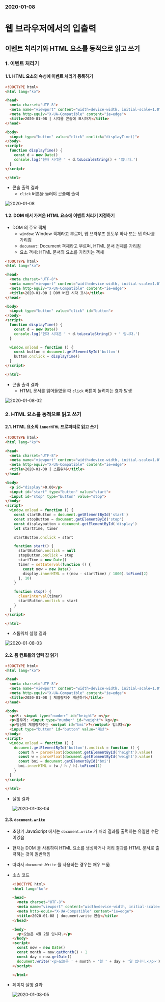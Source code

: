 ### 2020-01-08

# 웹 브라우저에서의 입출력

## 이벤트 처리기와 HTML 요소를 동적으로 읽고 쓰기

### 1. 이벤트 처리기

#### 1.1. HTML 요소의 속성에 이벤트 처리기 등록하기

```HTML
<!DOCTYPE html>
<html lang="ko">

<head>
  <meta charset="UTF-8">
  <meta name="viewport" content="width=device-width, initial-scale=1.0">
  <meta http-equiv="X-UA-Compatible" content="ie=edge">
  <title>2020-01-08 | 시각을 콘솔에 표시하기</title>
</head>

<body>
  <input type="button" value="click" onclick="displayTime()">
</body>
<script>
  function displayTime() {
    const d = new Date()
    console.log('현재 시각은 ' + d.toLocaleString() + '입니다.')
  }
</script>

</html>
```

* 콘솔 출력 결과
  * `click` 버튼을 눌러야 콘솔에 출력

![2020-01-08](https://user-images.githubusercontent.com/52685206/71980332-185b2900-3263-11ea-8d72-a68f80e74c26.PNG)



#### 1.2. DOM 에서 가져온 HTML 요소에 이벤트 처리기 지정하기

* DOM 의 주요 객체
  * `window`: Window 객체라고 부르며, 웹 브라우즈 윈도우 하나 또는 탭 하나를 가리킴
  * `document`: Document 객체라고 부르며, HTML 문서 전체를 가리킴
  * 요소 객체: HTML 문서의 요소를 가리키는 객체

```HTML
<!DOCTYPE html>
<html lang="ko">

<head>
  <meta charset="UTF-8">
  <meta name="viewport" content="width=device-width, initial-scale=1.0">
  <meta http-equiv="X-UA-Compatible" content="ie=edge">
  <title>2020-01-08 | DOM 버전 시각 표시</title>
</head>

<body>
  <input type="button" value="click" id="button">
</body>
<script>
  function displayTime() {
    const d = new Date()
    console.log('현재 시각은 ' + d.toLocaleString() + ' 입니다.')
  }

  window.onload = function () {
    const button = document.getElementById('button')
    button.onclick = displayTime()
  }
</script>

</html>
```

* 콘솔 출력 결과
  * HTML 문서를 읽어들였을 때 `click` 버튼이 눌려지는 효과 발생

![2020-01-08-02](https://user-images.githubusercontent.com/52685206/71980761-2fe6e180-3264-11ea-926f-7429275e8362.PNG)



### 2. HTML 요소를 동적으로 읽고 쓰기

#### 2.1. HTML 요소의 `innerHTML` 프로퍼티로 읽고 쓰기

```HTML
<!DOCTYPE html>
<html lang="ko">

<head>
  <meta charset="UTF-8">
  <meta name="viewport" content="width=device-width, initial-scale=1.0">
  <meta http-equiv="X-UA-Compatible" content="ie=edge">
  <title>2020-01-08 | 스톱워치</title>
</head>

<body>
  <p id="display">0.00</p>
  <input id="start" type="button" value="start">
  <input id="stop" type="button" value="stop">
</body>
<script>
  window.onload = function () {
    const startButton = document.getElementById('start')
    const stopButton = document.getElementById('stop')
    const displaybutton = document.getElementById('display')
    let startTime, timer

    startButton.onclick = start

    function start() {
      startButton.onclick = null
      stopButton.onclick = stop
      startTime = new Date()
      timer = setInterval(function () {
        const now = new Date()
        display.innerHTML = ((now - startTime) / 1000).toFixed(2)
      }, 10)
    }

    function stop() {
      clearInterval(timer)
      startButton.onclick = start
    }
  }
</script>

</html>
```



* 스톱워치 실행 결과

![2020-01-08-03](https://user-images.githubusercontent.com/52685206/71981383-a59f7d00-3265-11ea-91f0-f750064d38fd.PNG)



#### 2.2. 폼 컨트롤의 입력 값 읽기

```html
<!DOCTYPE html>
<html lang="ko">

<head>
  <meta charset="UTF-8">
  <meta name="viewport" content="width=device-width, initial-scale=1.0">
  <meta http-equiv="X-UA-Compatible" content="ie=edge">
  <title>2020-01-08 | 체질량지수 계산하기</title>
</head>

<body>
  <p>키: <input type="number" id="height"> m</p>
  <p>몸무게: <input type="number" id="weight"> kg</p>
  <p>당신의 체질량지수는 <output id="bmi">?</output> 입니다</p>
  <input type="button" id="button" value="계산">
</body>
<script>
  window.onload = function () {
    document.getElementById('button').onclick = function () {
      const h = parseFloat(document.getElementById('height').value)
      const w = parseFloat(document.getElementById('weight').value)
      const bmi = document.getElementById('bmi')
      bmi.innerHTML = (w / h / h).toFixed(1)
    }
  }
</script>

</html>
```



* 실행 결과

  ![2020-01-08-04](https://user-images.githubusercontent.com/52685206/71981861-9bca4980-3266-11ea-88a7-9b6e6cd7a59d.PNG)



#### 2.3. `document.write`

* 초창기 JavaScript 에서는 `document.write` 가 처리 결과를 출력하는 유일한 수단이었음

* 현재는 DOM 을 사용하여 HTML 요소를 생성하거나 처리 결과를 HTML 문서로 출력하는 것이 일반적임

* 따라서 `document.Write` 를 사용하는 경우는 매우 드묾

* 소스 코드

  ```HTML
  <!DOCTYPE html>
  <html lang="ko">
  
  <head>
    <meta charset="UTF-8">
    <meta name="viewport" content="width=device-width, initial-scale=1.0">
    <meta http-equiv="X-UA-Compatible" content="ie=edge">
    <title>2020-01-08 | document.write 연습</title>
  </head>
  
  <body>
    <p>오늘은 4월 2일 입니다.</p>
  </body>
  <script>
    const now = new Date()
    const month = now.getMonth() + 1
    const day = now.getDate()
    document.write('<p>오늘은 ' + month + '월 ' + day + '일 입니다.</p>')
  </script>
  
  </html>
  ```

* 페이지 실행 결과

  ![2020-01-08-05](https://user-images.githubusercontent.com/52685206/71982295-7f7adc80-3267-11ea-9d77-f8a66bd164b9.PNG)